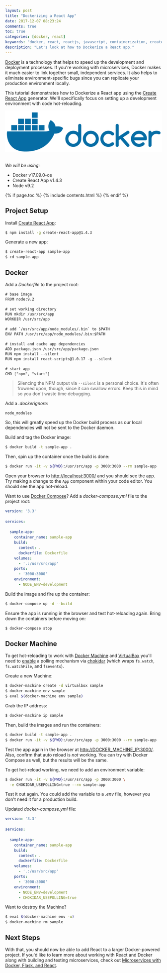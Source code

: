 ```yaml
---
layout: post
title: "Dockerizing a React App"
date: 2017-12-07 08:23:24
comments: true
toc: true
categories: [docker, react]
keywords: "docker, react, reactjs, javascript, containerization, create-react-app, create react app"
description: "Let's look at how to Dockerize a React app."
---
```


[Docker](https://www.docker.com/) is a technology that helps to speed up the development and deployment processes. If you're working with microservices, Docker makes it much easier to link together small, independent services. It also helps to eliminate environment-specific bugs since you can replicate your production environment locally.

This tutorial demonstrates how to Dockerize a React app using the [Create React App](https://github.com/facebookincubator/create-react-app) generator. We'll specifically focus on setting up a development environment with code hot-reloading.

<div style="text-align:center;">
  <img src="/assets/img/blog/docker-logo.png" style="max-width: 100%; border:0; box-shadow: none;" alt="docker">
</div>

<br>

*We will be using:*

- Docker v17.09.0-ce
- Create React App v1.4.3
- Node v9.2

{% if page.toc %}
{% include contents.html %}
{% endif %}

## Project Setup

Install [Create React App](https://github.com/facebookincubator/create-react-app):

```sh
$ npm install -g create-react-app@1.4.3
```

Generate a new app:

```sh
$ create-react-app sample-app
$ cd sample-app
```

## Docker

Add a *Dockerfile* to the project root:

```
# base image
FROM node:9.2

# set working directory
RUN mkdir /usr/src/app
WORKDIR /usr/src/app

# add `/usr/src/app/node_modules/.bin` to $PATH
ENV PATH /usr/src/app/node_modules/.bin:$PATH

# install and cache app dependencies
ADD package.json /usr/src/app/package.json
RUN npm install --silent
RUN npm install react-scripts@1.0.17 -g --silent

# start app
CMD ["npm", "start"]
```

> Silencing the NPM output via `--silent` is a personal choice. It's often frowned upon, though, since it can swallow errors. Keep this in mind so you don't waste time debugging.

Add a *.dockerignore*:

```
node_modules
```

So, this will greatly speed up the Docker build process as our local dependencies will not be sent to the Docker daemon.

Build and tag the Docker image:

```sh
$ docker build -t sample-app .
```

Then, spin up the container once the build is done:

```sh
$ docker run -it -v ${PWD}:/usr/src/app -p 3000:3000 --rm sample-app
```

Open your browser to [http://localhost:3000/](http://localhost:3000/) and you should see the app. Try making a change to the `App` component within your code editor. You should see the app hot-reload.

Want to use [Docker Compose](https://docs.docker.com/compose/)? Add a *docker-compose.yml* file to the project root:

```yaml
version: '3.3'

services:

  sample-app:
    container_name: sample-app
    build:
      context: .
      dockerfile: Dockerfile
    volumes:
      - '.:/usr/src/app'
    ports:
      - '3000:3000'
    environment:
      - NODE_ENV=development
```

Build the image and fire up the container:

```sh
$ docker-compose up -d --build
```

Ensure the app is running in the browser and test hot-reloading again. Bring down the containers before moving on:

```sh
$ docker-compose stop
```

## Docker Machine

To get hot-reloading to work with [Docker Machine](https://docs.docker.com/machine/) and [VirtualBox](https://docs.docker.com/machine/get-started/) you'll need to [enable](https://github.com/facebookincubator/create-react-app/blob/master/packages/react-scripts/template/README.md#troubleshooting) a polling mechanism via [chokidar](https://github.com/paulmillr/chokidar) (which wraps `fs.watch`, `fs.watchFile`, and `fsevents`).

Create a new Machine:

```sh
$ docker-machine create -d virtualbox sample
$ docker-machine env sample
$ eval $(docker-machine env sample)
```

Grab the IP address:

```sh
$ docker-machine ip sample
```

Then, build the images and run the containers:

```sh
$ docker build -t sample-app .
$ docker run -it -v ${PWD}:/usr/src/app -p 3000:3000 --rm sample-app
```

Test the app again in the browser at [http://DOCKER_MACHINE_IP:3000/](http://DOCKER_MACHINE_IP:3000/). Also, confirm that auto reload is *not* working. You can try with Docker Compose as well, but the results will be the same.

To get hot-reload working, we need to add an environment variable:

```sh
$ docker run -it -v ${PWD}:/usr/src/app -p 3000:3000 \
  -e CHOKIDAR_USEPOLLING=true --rm sample-app
```

Test it out again. You could add the variable to a *.env* file, however you  don't need it for a production build.

Updated *docker-compose.yml* file:

```yaml
version: '3.3'

services:

  sample-app:
    container_name: sample-app
    build:
      context: .
      dockerfile: Dockerfile
    volumes:
      - '.:/usr/src/app'
    ports:
      - '3000:3000'
    environment:
      - NODE_ENV=development
      - CHOKIDAR_USEPOLLING=true
```

Want to destroy the Machine?

```sh
$ eval $(docker-machine env -u)
$ docker-machine rm sample
```

## Next Steps

With that, you should now be able to add React to a larger Docker-powered project. If you'd like to learn more about working with React and Docker along with building and testing microservices, check out [Microservices with Docker, Flask, and React](https://testdriven.io/).
